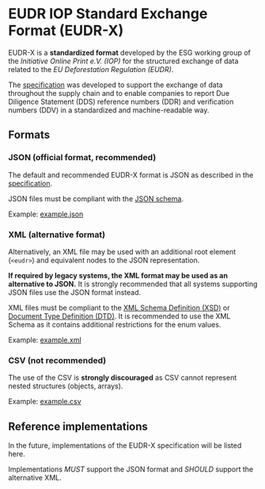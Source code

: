 # EUDR IOP Standard Exchange Format (EUDR-X)

EUDR-X is a **standardized format** developed by the ESG working group of the *Initiative Online Print e.V. (IOP)*
for the structured exchange of data related to the *EU Deforestation Regulation (EUDR)*.

The [specification](./SPECIFICATION.md) was developed to support the exchange of data throughout the supply chain
and to enable companies to report Due Diligence Statement (DDS) reference numbers (DDR) and verification numbers (DDV)
in a standardized and machine-readable way.

## Formats

### JSON (official format, recommended)

The default and recommended EUDR-X format is JSON as described in the [specification](./SPECIFICATION.md).

JSON files must be compliant with the [JSON schema](./json/schema.json).

Example: [example.json](./json/example.json)

### XML (alternative format)

Alternatively, an XML file may be used with an additional root element (`<eudr>`) and equivalent nodes to the JSON
representation.

**If required by legacy systems, the XML format may be used as an alternative to JSON.** It is strongly recommended that
all systems supporting JSON files use the JSON format instead.

XML files must be compliant to the [XML Schema Definition (XSD)](./xml/schema.xsd)
or [Document Type Definition (DTD)](./xml/schema.dtd).
It is recommended to use the XML Schema as it contains additional restrictions for the enum values.

Example: [example.xml](./xml/example.xml)

### CSV (not recommended)

The use of the CSV is **strongly discouraged** as CSV cannot represent nested structures (objects, arrays).

Example: [example.csv](./csv/example.csv)

## Reference implementations

In the future, implementations of the EUDR-X specification will be listed here.

Implementations *MUST* support the JSON format and *SHOULD* support the alternative XML.
